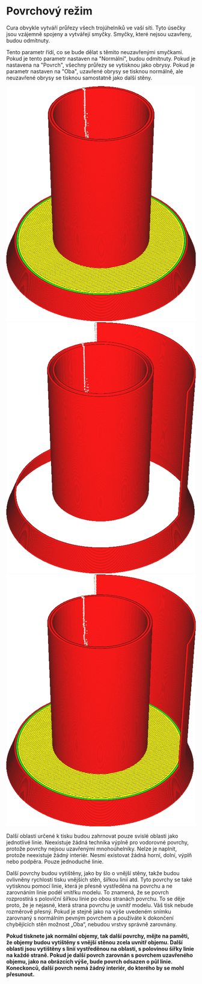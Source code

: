 Povrchový režim
====
Cura obvykle vytváří průřezy všech trojúhelníků ve vaší síti. Tyto úsečky jsou vzájemně spojeny a vytvářejí smyčky. Smyčky, které nejsou uzavřeny, budou odmítnuty.

Tento parametr řídí, co se bude dělat s těmito neuzavřenými smyčkami. Pokud je tento parametr nastaven na "Normální", budou odmítnuty. Pokud je nastavena na "Povrch", všechny průřezy se vytisknou jako obrysy. Pokud je parametr nastaven na "Oba", uzavřené obrysy se tisknou normálně, ale neuzavřené obrysy se tisknou samostatně jako další stěny.

![Normální režim nebere v úvahu jedinečnou neuzavřenou oblast vpravo](../../../articles/images/magic_mesh_surface_mode_normal.png)
![Režim povrchu tiskne pouze povrchové oblasti, aniž by je považoval za uzavřené objemy](../../../articles/images/magic_mesh_surface_mode_surface.png)
![Tisk objemů a další neuzavřené oblasti vpravo](../../../articles/images/magic_mesh_surface_mode_both.png)

Další oblasti určené k tisku budou zahrnovat pouze svislé oblasti jako jednotlivé linie. Neexistuje žádná technika výplně pro vodorovné povrchy, protože povrchy nejsou uzavřenými mnohoúhelníky. Nelze je naplnit, protože neexistuje žádný interiér. Nesmí existovat žádná horní, dolní, výplň nebo podpěra. Pouze jednoduché linie.

Další povrchy budou vytištěny, jako by šlo o vnější stěny, takže budou ovlivněny rychlostí tisku vnějších stěn, šířkou linií atd. Tyto povrchy se také vytisknou pomocí linie, která je přesně vystředěna na povrchu a ne zarovnáním linie podél vnitřku modelu. To znamená, že se povrch rozprostírá s poloviční šířkou linie po obou stranách povrchu. To se děje proto, že je nejasné, která strana povrchu je uvnitř modelu. Váš tisk nebude rozměrově přesný. Pokud je stejně jako na výše uvedeném snímku zarovnaný s normálním pevným povrchem a používáte k dokončení chybějících stěn možnost „Oba“, nebudou vrstvy správně zarovnány.

**Pokud tisknete jak normální objemy, tak další povrchy, mějte na paměti, že objemy budou vytištěny s vnější stěnou zcela uvnitř objemu. Další oblasti jsou vytištěny s linií vystředěnou na oblasti, s polovinou šířky linie na každé straně. Pokud je další povrch zarovnán s povrchem uzavřeného objemu, jako na obrázcích výše, bude povrch odsazen o půl linie. Koneckonců, další povrch nemá žádný interiér, do kterého by se mohl přesunout.**